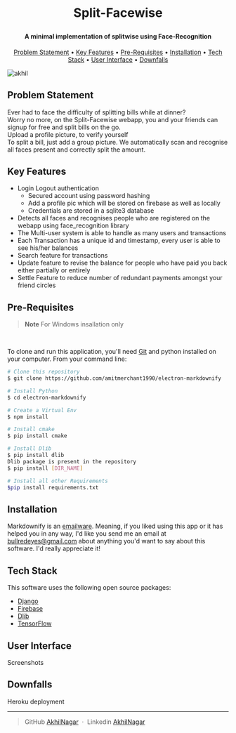 
<h1 align="center">

  Split-Facewise
  <br>
</h1>

<h4 align="center">A minimal implementation of splitwise using Face-Recognition </h4>



<p align="center">
  <a href="#problem-statement">Problem Statement</a> •
  <a href="#key-features">Key Features</a> •
  <a href="#pre-requisites">Pre-Requisites</a> •
  <a href="#installation">Installation</a> •
  <a href="#tech-stack">Tech Stack</a> •
  <a href="#user-interface">User Interface</a> •
  <a href="#license">Downfalls</a>
</p>

![akhil](https://raw.githubusercontent.com/amitmerchant1990/electron-markdownify/master/app/img/markdownify.gif)

## Problem Statement
Ever had to face the difficulty of splitting bills while at dinner?
<br>
Worry no more, on the Split-Facewise webapp, you and your friends can signup for free and split bills on the go.
<br>
Upload a profile picture, to verify yourself
<br>
To split a bill, just add a group picture. We automatically scan and recognise all faces present and correctly split the amount.


## Key Features
* Login Logout authentication
  - Secured account using password hashing
  - Add a profile pic which will be stored on firebase as well as locally
  - Credentials are stored in a sqlite3 database
* Detects all faces and recognises people who are registered on the webapp using face_recognition library
* The Multi-user system is able to handle as many users and transactions
* Each Transaction has a unique id and timestamp, every user is able to see his/her balances
* Search feature for transactions
* Update feature to revise the balance for people who have paid you back either partially or entirely
* Settle Feature to reduce number of redundant payments amongst your friend circles



## Pre-Requisites

> **Note**
>For Windows insallation only
<br>

To clone and run this application, you'll need [Git](https://git-scm.com) and python installed on your computer. From your command line:

```bash
# Clone this repository
$ git clone https://github.com/amitmerchant1990/electron-markdownify

# Install Python
$ cd electron-markdownify

# Create a Virtual Env
$ npm install

# Install cmake
$ pip install cmake

# Install Dlib
$ pip install dlib
Dlib package is present in the repository
$ pip install [DIR_NAME]

# Install all other Requirements
$pip install requirements.txt


```

## Installation

Markdownify is an [emailware](https://en.wiktionary.org/wiki/emailware). Meaning, if you liked using this app or it has helped you in any way, I'd like you send me an email at <bullredeyes@gmail.com> about anything you'd want to say about this software. I'd really appreciate it!

## Tech Stack

This software uses the following open source packages:

- [Django](https://www.djangoproject.com/)
- [Firebase](https://firebase.google.com/)
- [Dlib](http://dlib.net/)
- [TensorFlow](https://www.tensorflow.org/)


## User Interface

Screenshots

## Downfalls

Heroku deployment


---


> GitHub [AkhilNagar](https://github.com/AkhilNagar/) &nbsp;&middot;&nbsp;
> Linkedin [AkhilNagar](https://www.linkedin.com/in/akhil-nagar/)

